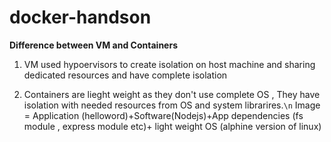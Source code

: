 # docker-handson

**Difference between VM and Containers**

1) VM used hypoervisors to create isolation on host machine and sharing dedicated resources and have complete isolation

2) Containers are lieght weight as they don't use complete OS , They have isolation with needed resources from OS and system librarires.`\n`
 Image = Application (helloword)+Software(Nodejs)+App dependencies (fs module , express module etc)+ light weight OS (alphine version of linux)
